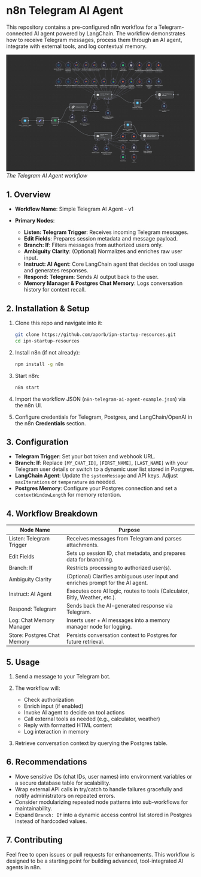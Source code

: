 # n8n Telegram AI Agent

This repository contains a pre-configured n8n workflow for a Telegram-connected AI agent powered by LangChain. The workflow demonstrates how to receive Telegram messages, process them through an AI agent, integrate with external tools, and log contextual memory.

![Telegram AI Agent Workflow](n8n-telegram-ai-agent-screenshot.png)  
*The Telegram AI Agent workflow*


## 1. Overview

* **Workflow Name**: Simple Telegram AI Agent - v1
* **Primary Nodes**:

  * **Listen: Telegram Trigger**: Receives incoming Telegram messages.
  * **Edit Fields**: Prepares session metadata and message payload.
  * **Branch: If**: Filters messages from authorized users only.
  * **Ambiguity Clarity**: (Optional) Normalizes and enriches raw user input.
  * **Instruct: AI Agent**: Core LangChain agent that decides on tool usage and generates responses.
  * **Respond: Telegram**: Sends AI output back to the user.
  * **Memory Manager & Postgres Chat Memory**: Logs conversation history for context recall.

## 2. Installation & Setup

1. Clone this repo and navigate into it:

   ```bash
   git clone https://github.com/aporb/ipn-startup-resources.git
   cd ipn-startup-resources
   ```
2. Install n8n (if not already):

   ```bash
   npm install -g n8n
   ```
3. Start n8n:

   ```bash
   n8n start
   ```
4. Import the workflow JSON (`n8n-telegram-ai-agent-example.json`) via the n8n UI.
5. Configure credentials for Telegram, Postgres, and LangChain/OpenAI in the n8n **Credentials** section.

## 3. Configuration

* **Telegram Trigger**: Set your bot token and webhook URL.
* **Branch: If**: Replace `[MY_CHAT_ID]`, `[FIRST_NAME]`, `[LAST_NAME]` with your Telegram user details or switch to a dynamic user list stored in Postgres.
* **LangChain Agent**: Update the `systemMessage` and API keys. Adjust `maxIterations` or `temperature` as needed.
* **Postgres Memory**: Configure your Postgres connection and set a `contextWindowLength` for memory retention.

## 4. Workflow Breakdown

| Node Name                   | Purpose                                                                         |
| --------------------------- | ------------------------------------------------------------------------------- |
| Listen: Telegram Trigger    | Receives messages from Telegram and parses attachments.                         |
| Edit Fields                 | Sets up session ID, chat metadata, and prepares data for branching.             |
| Branch: If                  | Restricts processing to authorized user(s).                                     |
| Ambiguity Clarity           | (Optional) Clarifies ambiguous user input and enriches prompt for the AI agent. |
| Instruct: AI Agent          | Executes core AI logic, routes to tools (Calculator, Bitly, Weather, etc.).     |
| Respond: Telegram           | Sends back the AI-generated response via Telegram.                              |
| Log: Chat Memory Manager    | Inserts user + AI messages into a memory manager node for logging.              |
| Store: Postgres Chat Memory | Persists conversation context to Postgres for future retrieval.                 |

## 5. Usage

1. Send a message to your Telegram bot.
2. The workflow will:

   * Check authorization
   * Enrich input (if enabled)
   * Invoke AI agent to decide on tool actions
   * Call external tools as needed (e.g., calculator, weather)
   * Reply with formatted HTML content
   * Log interaction in memory
3. Retrieve conversation context by querying the Postgres table.

## 6. Recommendations

* Move sensitive IDs (chat IDs, user names) into environment variables or a secure database table for scalability.
* Wrap external API calls in try/catch to handle failures gracefully and notify administrators on repeated errors.
* Consider modularizing repeated node patterns into sub-workflows for maintainability.
* Expand `Branch: If` into a dynamic access control list stored in Postgres instead of hardcoded values.

## 7. Contributing

Feel free to open issues or pull requests for enhancements. This workflow is designed to be a starting point for building advanced, tool-integrated AI agents in n8n.
